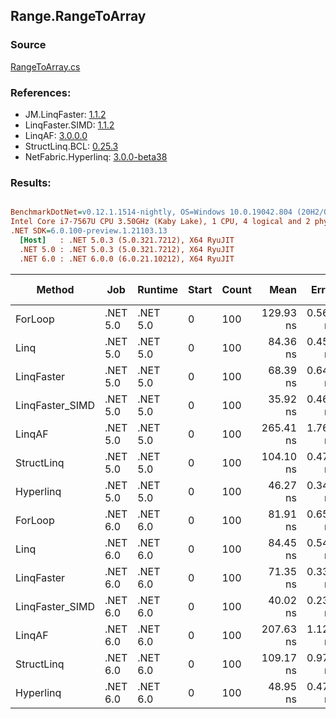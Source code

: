﻿## Range.RangeToArray

### Source
[RangeToArray.cs](../LinqBenchmarks/Range/RangeToArray.cs)

### References:
- JM.LinqFaster: [1.1.2](https://www.nuget.org/packages/JM.LinqFaster/1.1.2)
- LinqFaster.SIMD: [1.1.2](https://www.nuget.org/packages/LinqFaster.SIMD/1.0.3)
- LinqAF: [3.0.0.0](https://www.nuget.org/packages/LinqAF/3.0.0.0)
- StructLinq.BCL: [0.25.3](https://www.nuget.org/packages/StructLinq.BCL/0.25.3)
- NetFabric.Hyperlinq: [3.0.0-beta38](https://www.nuget.org/packages/NetFabric.Hyperlinq/3.0.0-beta38)

### Results:
``` ini

BenchmarkDotNet=v0.12.1.1514-nightly, OS=Windows 10.0.19042.804 (20H2/October2020Update)
Intel Core i7-7567U CPU 3.50GHz (Kaby Lake), 1 CPU, 4 logical and 2 physical cores
.NET SDK=6.0.100-preview.1.21103.13
  [Host]   : .NET 5.0.3 (5.0.321.7212), X64 RyuJIT
  .NET 5.0 : .NET 5.0.3 (5.0.321.7212), X64 RyuJIT
  .NET 6.0 : .NET 6.0.0 (6.0.21.10212), X64 RyuJIT


```
|          Method |      Job |  Runtime | Start | Count |      Mean |    Error |   StdDev | Ratio | RatioSD |  Gen 0 | Gen 1 | Gen 2 | Allocated |
|---------------- |--------- |--------- |------ |------ |----------:|---------:|---------:|------:|--------:|-------:|------:|------:|----------:|
|         ForLoop | .NET 5.0 | .NET 5.0 |     0 |   100 | 129.93 ns | 0.561 ns | 0.524 ns |  1.00 |    0.00 | 0.2027 |     - |     - |     424 B |
|            Linq | .NET 5.0 | .NET 5.0 |     0 |   100 |  84.36 ns | 0.453 ns | 0.401 ns |  0.65 |    0.00 | 0.2218 |     - |     - |     464 B |
|      LinqFaster | .NET 5.0 | .NET 5.0 |     0 |   100 |  68.39 ns | 0.647 ns | 0.573 ns |  0.53 |    0.01 | 0.2027 |     - |     - |     424 B |
| LinqFaster_SIMD | .NET 5.0 | .NET 5.0 |     0 |   100 |  35.92 ns | 0.465 ns | 0.413 ns |  0.28 |    0.00 | 0.2027 |     - |     - |     424 B |
|          LinqAF | .NET 5.0 | .NET 5.0 |     0 |   100 | 265.41 ns | 1.760 ns | 1.560 ns |  2.04 |    0.02 | 0.2027 |     - |     - |     424 B |
|      StructLinq | .NET 5.0 | .NET 5.0 |     0 |   100 | 104.10 ns | 0.477 ns | 0.422 ns |  0.80 |    0.01 | 0.2027 |     - |     - |     424 B |
|       Hyperlinq | .NET 5.0 | .NET 5.0 |     0 |   100 |  46.27 ns | 0.345 ns | 0.306 ns |  0.36 |    0.00 | 0.2027 |     - |     - |     424 B |
|         ForLoop | .NET 6.0 | .NET 6.0 |     0 |   100 |  81.91 ns | 0.655 ns | 0.580 ns |  0.63 |    0.01 | 0.2027 |     - |     - |     424 B |
|            Linq | .NET 6.0 | .NET 6.0 |     0 |   100 |  84.45 ns | 0.549 ns | 0.514 ns |  0.65 |    0.00 | 0.2218 |     - |     - |     464 B |
|      LinqFaster | .NET 6.0 | .NET 6.0 |     0 |   100 |  71.35 ns | 0.337 ns | 0.281 ns |  0.55 |    0.00 | 0.2027 |     - |     - |     424 B |
| LinqFaster_SIMD | .NET 6.0 | .NET 6.0 |     0 |   100 |  40.02 ns | 0.233 ns | 0.217 ns |  0.31 |    0.00 | 0.2027 |     - |     - |     424 B |
|          LinqAF | .NET 6.0 | .NET 6.0 |     0 |   100 | 207.63 ns | 1.121 ns | 0.993 ns |  1.60 |    0.01 | 0.2027 |     - |     - |     424 B |
|      StructLinq | .NET 6.0 | .NET 6.0 |     0 |   100 | 109.17 ns | 0.971 ns | 0.861 ns |  0.84 |    0.01 | 0.2027 |     - |     - |     424 B |
|       Hyperlinq | .NET 6.0 | .NET 6.0 |     0 |   100 |  48.95 ns | 0.474 ns | 0.420 ns |  0.38 |    0.00 | 0.2027 |     - |     - |     424 B |
